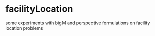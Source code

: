 # facilityLocation
some experiments with bigM and perspective formulations on facility location problems
